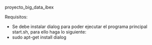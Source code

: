 proyecto_big_data_ibex

Requisitos:
- Se debe instalar dialog para poder ejecutar el programa principal start.sh, para ello haga lo siguiente:
- sudo apt-get install dialog
